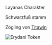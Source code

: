 Layanas Charakter

Schwarzfuß stamm

Zögling von [Titawin](Charakter/Player/Titawin.md)

![Erydani Token](https://s3.amazonaws.com/files.d20.io/images/255480949/qLMHo0osVg1DCv41dFql3A/med.png?1636841590)
